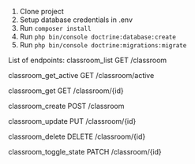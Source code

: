 1. Clone project
2. Setup database credentials in .env
3. Run `composer install`
4. Run `php bin/console doctrine:database:create` 
5. Run `php bin/console doctrine:migrations:migrate` 

List of endpoints:
  classroom_list           GET                /classroom
  
  classroom_get_active     GET                /classroom/active
  
  classroom_get            GET                /classroom/{id}
  
  classroom_create         POST               /classroom
  
  classroom_update         PUT                /classroom/{id}
  
  classroom_delete         DELETE             /classroom/{id}
  
  classroom_toggle_state   PATCH              /classroom/{id}
